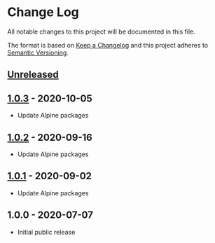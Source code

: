 # Change Log

All notable changes to this project will be documented in this file.

The format is based on [Keep a Changelog](http://keepachangelog.com/)
and this project adheres to [Semantic Versioning](http://semver.org/).

## [Unreleased]

## [1.0.3] - 2020-10-05
- Update Alpine packages

## [1.0.2] - 2020-09-16
- Update Alpine packages

## [1.0.1] - 2020-09-02
- Update Alpine packages

## 1.0.0 - 2020-07-07

- Initial public release

[Unreleased]:  https://github.com/gmitirol/alpine312/compare/1.0.3...HEAD
[1.0.3]: https://github.com/gmitirol/alpine312/compare/1.0.2...1.0.3
[1.0.2]: https://github.com/gmitirol/alpine312/compare/1.0.1...1.0.2
[1.0.1]: https://github.com/gmitirol/alpine312/compare/1.0.0...1.0.1
